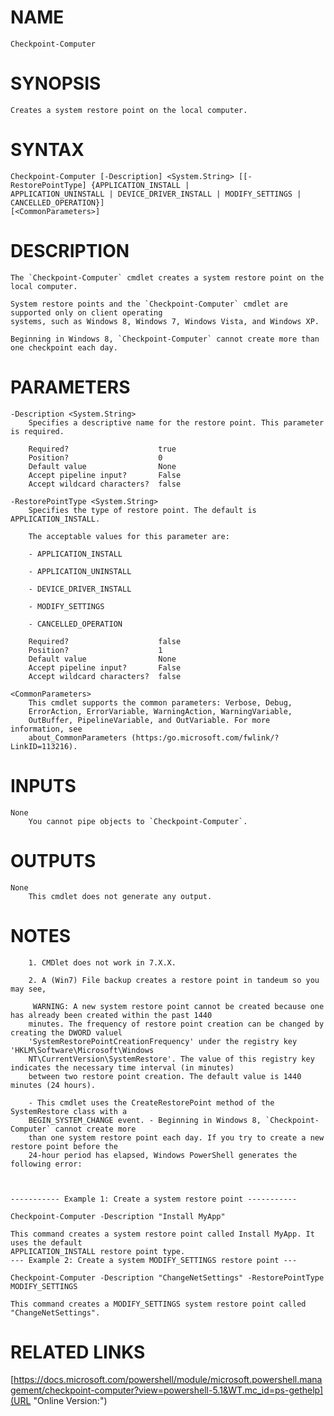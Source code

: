 # NAME
    Checkpoint-Computer

# SYNOPSIS
    Creates a system restore point on the local computer.


# SYNTAX
    Checkpoint-Computer [-Description] <System.String> [[-RestorePointType] {APPLICATION_INSTALL |
    APPLICATION_UNINSTALL | DEVICE_DRIVER_INSTALL | MODIFY_SETTINGS | CANCELLED_OPERATION}]
    [<CommonParameters>]


# DESCRIPTION
    The `Checkpoint-Computer` cmdlet creates a system restore point on the local computer.

    System restore points and the `Checkpoint-Computer` cmdlet are supported only on client operating
    systems, such as Windows 8, Windows 7, Windows Vista, and Windows XP.

    Beginning in Windows 8, `Checkpoint-Computer` cannot create more than one checkpoint each day.


# PARAMETERS
    -Description <System.String>
        Specifies a descriptive name for the restore point. This parameter is required.

        Required?                    true
        Position?                    0
        Default value                None
        Accept pipeline input?       False
        Accept wildcard characters?  false

    -RestorePointType <System.String>
        Specifies the type of restore point. The default is APPLICATION_INSTALL.

        The acceptable values for this parameter are:

        - APPLICATION_INSTALL

        - APPLICATION_UNINSTALL

        - DEVICE_DRIVER_INSTALL

        - MODIFY_SETTINGS

        - CANCELLED_OPERATION

        Required?                    false
        Position?                    1
        Default value                None
        Accept pipeline input?       False
        Accept wildcard characters?  false

    <CommonParameters>
        This cmdlet supports the common parameters: Verbose, Debug,
        ErrorAction, ErrorVariable, WarningAction, WarningVariable,
        OutBuffer, PipelineVariable, and OutVariable. For more information, see
        about_CommonParameters (https:/go.microsoft.com/fwlink/?LinkID=113216).

# INPUTS
    None
        You cannot pipe objects to `Checkpoint-Computer`.


# OUTPUTS
    None
        This cmdlet does not generate any output.


# NOTES

        1. CMDlet does not work in 7.X.X.
        
        2. A (Win7) File backup creates a restore point in tandeum so you may see,

         WARNING: A new system restore point cannot be created because one has already been created within the past 1440
        minutes. The frequency of restore point creation can be changed by creating the DWORD valuel
        'SystemRestorePointCreationFrequency' under the registry key 'HKLM\Software\Microsoft\Windows
        NT\CurrentVersion\SystemRestore'. The value of this registry key indicates the necessary time interval (in minutes)
        between two restore point creation. The default value is 1440 minutes (24 hours).

        - This cmdlet uses the CreateRestorePoint method of the SystemRestore class with a
        BEGIN_SYSTEM_CHANGE event. - Beginning in Windows 8, `Checkpoint-Computer` cannot create more
        than one system restore point each day. If you try to create a new restore point before the
        24-hour period has elapsed, Windows PowerShell generates the following error:

        

    ----------- Example 1: Create a system restore point -----------

    Checkpoint-Computer -Description "Install MyApp"

    This command creates a system restore point called Install MyApp. It uses the default
    APPLICATION_INSTALL restore point type.
    --- Example 2: Create a system MODIFY_SETTINGS restore point ---

    Checkpoint-Computer -Description "ChangeNetSettings" -RestorePointType MODIFY_SETTINGS

    This command creates a MODIFY_SETTINGS system restore point called "ChangeNetSettings".

# RELATED LINKS
[https://docs.microsoft.com/powershell/module/microsoft.powershell.management/checkpoint-computer?view=powershell-5.1&WT.mc_id=ps-gethelp](URL "Online Version:")
